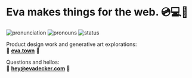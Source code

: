 
# Eva makes things for the web. 💿💻🌸
![pronunciation](https://img.shields.io/badge/pronunciation-AY--vuh-00a602) ![pronouns](https://img.shields.io/badge/pronouns-she/they-8A2BE2)  ![status](https://img.shields.io/badge/status-tired-c70000)

Product design work and generative art explorations:  
🦋 **[eva.town](https://eva.town)** 🦋

Questions and hellos:  
💌 **[hey@evadecker.com](mailto:hey@evadecker.com)** 💌
